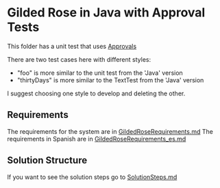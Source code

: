 # Gilded Rose in Java with Approval Tests

This folder has a unit test that uses [Approvals](https://github.com/approvals/approvaltests.java)

There are two test cases here with different styles:

* "foo" is more similar to the unit test from the 'Java' version
* "thirtyDays" is more similar to the TextTest from the 'Java' version

I suggest choosing one style to develop and deleting the other.

## Requirements
The requirements for the system are in [GildedRoseRequirements.md](GildedRoseRequirements.md)
The requirements in Spanish are in [GildedRoseRequirements_es.md](GildedRoseRequirements_es.md)

## Solution Structure
If you want to see the solution steps go to [SolutionSteps.md](SolutionSteps.md)